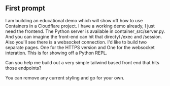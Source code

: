 ## First prompt
I am building an educational demo which will show off how to use Containers in a Cloudflare project. 
I have a working demo already, I just need the frontend.
The Python server is available in container_src/server.py. 
And you can imagine the front-end can hit that directyl /exec and /session. 
Also you'll see there is a websocket connection. I'd like to build two separate pages. 
One for the HTTPS version and One for the websocket interation. 
This is for showing off a Python REPL. 

Can you help me build out a very simple tailwind based front end that hits those endpoints?

You can remove any current styling and go for your own. 